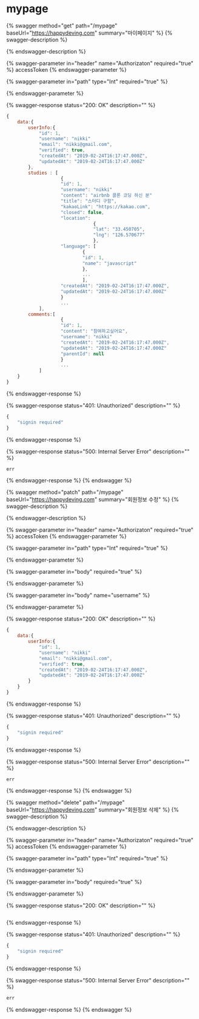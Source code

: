 # mypage

{% swagger method="get" path="/mypage" baseUrl="https://happydeving.com" summary="마이페이지" %}
{% swagger-description %}

{% endswagger-description %}

{% swagger-parameter in="header" name="Authorizaton" required="true" %}
accessToken
{% endswagger-parameter %}

{% swagger-parameter in="path" type="Int" required="true" %}

{% endswagger-parameter %}

{% swagger-response status="200: OK" description="" %}
```javascript
{
    data:{
        userInfo:{
            "id": 1,
            "username": "nikki"
            "email": "nikki@gmail.com",
            "verified": true,
            "createdAt": "2019-02-24T16:17:47.000Z",
            "updatedAt": "2019-02-24T16:17:47.000Z"
        },   
        studies : [
                    {
                    "id": 1, 
                    "username": "nikki"
                    "content": "airbnb 클론 코딩 하신 분" 
                    "title": "스터디 구함",
                    "kakaoLink": "https://kakao.com", 
                    "closed": false, 
                    "location":  
                                { 
                                "lat": "33.450705", 
                                "lng": "126.570677" 
                                },
                    "language": [
                            {
                            "id": 1,
                            "name": "javascript"
                            },
                            ...
                            ], 
                    "createdAt": "2019-02-24T16:17:47.000Z",
                    "updatedAt": "2019-02-24T16:17:47.000Z"
                    }
                    ...
            ],
        comments:[ 
                    {
                    "id": 1,
                    "content": "참여하고싶어요",
                    "username": "nikki"
                    "createdAt": "2019-02-24T16:17:47.000Z",
                    "updatedAt": "2019-02-24T16:17:47.000Z"
                    "parentId": null
                    }
                    ...
            ]  
    }
}
```
{% endswagger-response %}

{% swagger-response status="401: Unauthorized" description="" %}
```javascript
{
    "signin required"
}
```
{% endswagger-response %}

{% swagger-response status="500: Internal Server Error" description="" %}
```javascript
err
```
{% endswagger-response %}
{% endswagger %}

{% swagger method="patch" path="/mypage" baseUrl="https://happydeving.com" summary="회원정보 수정" %}
{% swagger-description %}

{% endswagger-description %}

{% swagger-parameter in="header" name="Authorizaton" required="true" %}
accessToken
{% endswagger-parameter %}

{% swagger-parameter in="path" type="Int" required="true" %}

{% endswagger-parameter %}

{% swagger-parameter in="body" required="true" %}

{% endswagger-parameter %}

{% swagger-parameter in="body" name="username" %}

{% endswagger-parameter %}

{% swagger-response status="200: OK" description="" %}
```javascript
{
    data:{
        userInfo:{
            "id": 1,
            "username": "nikki"
            "email": "nikki@gmail.com",
            "verified": true,
            "createdAt": "2019-02-24T16:17:47.000Z",
            "updatedAt": "2019-02-24T16:17:47.000Z"
        }
    }
}
```
{% endswagger-response %}

{% swagger-response status="401: Unauthorized" description="" %}
```javascript
{
    "signin required"
}
```
{% endswagger-response %}

{% swagger-response status="500: Internal Server Error" description="" %}
```javascript
err
```
{% endswagger-response %}
{% endswagger %}

{% swagger method="delete" path="/mypage" baseUrl="https://happydeving.com" summary="회원정보 삭제" %}
{% swagger-description %}

{% endswagger-description %}

{% swagger-parameter in="header" name="Authorizaton" required="true" %}
accessToken
{% endswagger-parameter %}

{% swagger-parameter in="path" type="Int" required="true" %}

{% endswagger-parameter %}

{% swagger-parameter in="body" required="true" %}

{% endswagger-parameter %}

{% swagger-response status="200: OK" description="" %}
```javascript
```
{% endswagger-response %}

{% swagger-response status="401: Unauthorized" description="" %}
```javascript
{
    "signin required"
}
```
{% endswagger-response %}

{% swagger-response status="500: Internal Server Error" description="" %}
```javascript
err
```
{% endswagger-response %}
{% endswagger %}


